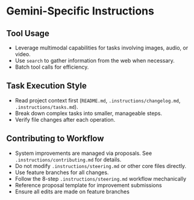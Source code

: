 # Gemini-Specific Instructions

## Tool Usage
- Leverage multimodal capabilities for tasks involving images, audio, or video.
- Use `search` to gather information from the web when necessary.
- Batch tool calls for efficiency.

## Task Execution Style
- Read project context first (`README.md`, `.instructions/changelog.md`, `.instructions/tasks.md`).
- Break down complex tasks into smaller, manageable steps.
- Verify file changes after each operation.

## Contributing to Workflow
- System improvements are managed via proposals. See `.instructions/contributing.md` for details.
- Do not modify `.instructions/steering.md` or other core files directly.
- Use feature branches for all changes.
- Follow the 8-step `.instructions/steering.md` workflow mechanically
- Reference proposal template for improvement submissions
- Ensure all edits are made on feature branches
